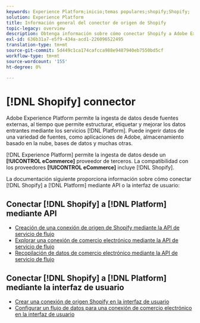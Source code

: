 ```yaml
---
keywords: Experience Platform;inicio;temas populares;shopify;Shopify;
solution: Experience Platform
title: Información general del conector de origen de Shopify
topic-legacy: overview
description: Obtenga información sobre cómo conectar Shopify a Adobe Experience Platform mediante API o la interfaz de usuario.
exl-id: 636b31a7-e5f9-434a-acd1-226096522495
translation-type: tm+mt
source-git-commit: 5d449c1ca174cafcca988e9487940eb7550bd5cf
workflow-type: tm+mt
source-wordcount: '155'
ht-degree: 0%

---
```


# [!DNL Shopify] connector

Adobe Experience Platform permite la ingesta de datos desde fuentes externas, al tiempo que permite estructurar, etiquetar y mejorar los datos entrantes mediante los servicios [!DNL Platform]. Puede ingerir datos de una variedad de fuentes, como aplicaciones de Adobe, almacenamiento basado en la nube, bases de datos y muchas otras.

[!DNL Experience Platform] permite la ingesta de datos desde un  **[!UICONTROL eCommerce]** proveedor de terceros. La compatibilidad con los proveedores **[!UICONTROL eCommerce]** incluye [!DNL Shopify].

La documentación siguiente proporciona información sobre cómo conectar [!DNL Shopify] a [!DNL Platform] mediante API o la interfaz de usuario:

## Conectar [!DNL Shopify] a [!DNL Platform] mediante API

- [Creación de una conexión de origen de Shopify mediante la API de servicio de flujo](../../tutorials/api/create/ecommerce/shopify.md)
- [Explorar una conexión de comercio electrónico mediante la API de servicio de flujo](../../tutorials/api/explore/ecommerce.md)
- [Recopilación de datos de comercio electrónico mediante la API de servicio de flujo](../../tutorials/api/collect/ecommerce.md)

## Conectar [!DNL Shopify] a [!DNL Platform] mediante la interfaz de usuario

- [Crear una conexión de origen Shopify en la interfaz de usuario](../../tutorials/ui/create/ecommerce/shopify.md)
- [Configurar un flujo de datos para una conexión de comercio electrónico en la interfaz de usuario](../../tutorials/ui/dataflow/ecommerce.md)

